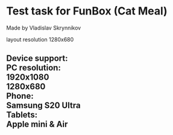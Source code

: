 <h1>Test task for FunBox (Cat Meal)</h1>
Made by Vladislav Skrynnikov


layout resolution 1280x680

<h2>Device support:<br>
PC resolution:<br>
1920x1080<br>
1280x680<br>
Phone:<br>
Samsung S20 Ultra<br>
Tablets:<br>
Apple mini & Air
<h2>
